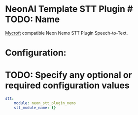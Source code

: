 # NeonAI Template STT Plugin  # TODO: Name
[Mycroft](https://mycroft-ai.gitbook.io/docs/mycroft-technologies/mycroft-core/plugins) compatible
Neon Nemo STT Plugin Speech-to-Text.

# Configuration:
# TODO: Specify any optional or required configuration values
```yaml
stt:
    module: neon_stt_plugin_nemo 
    stt_module_name: {} 

```